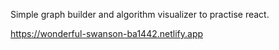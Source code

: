 Simple graph builder and algorithm visualizer to practise react.

https://wonderful-swanson-ba1442.netlify.app
